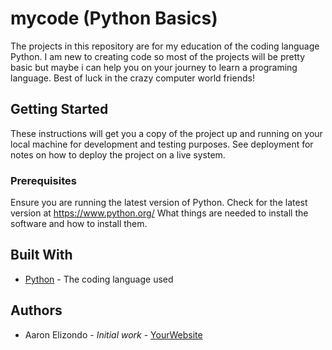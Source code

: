 # mycode (Python Basics)

The projects in this repository are for my education of the coding language Python. I am new to
creating code so most of the projects will be pretty basic but maybe i can help you on your
journey to learn a programing language. Best of luck in the crazy computer world friends!

## Getting Started

These instructions will get you a copy of the project up and running on your local machine
for development and testing purposes. See deployment for notes on how to deploy the project
on a live system.

### Prerequisites

Ensure you are running the latest version of Python. Check for the latest version at https://www.python.org/
What things are needed to install the software and how to install them. 

## Built With

* [Python](https://www.python.org/) - The coding language used

## Authors

* Aaron Elizondo - *Initial work* - [YourWebsite](https://example.com/)
